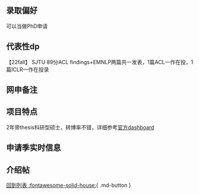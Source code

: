 ## 录取偏好
可以当做PhD申请
## 代表性dp
【22fall】 SJTU 89分ACL findings+EMNLP两篇共一发表，1篇ACL一作在投，1篇ICLR一作在投录

## 网申备注

## 项目特点
2年带thesis科研型硕士，转博率不错，详细参考[官方dashboard](https://www.cmu.edu/career/outcomes/post-grad-dashboard.html)
## 申请季实时信息

## 介绍帖

[回到列表 :fontawesome-solid-house:](选校梯度.md){ .md-button }
